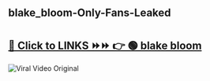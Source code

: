 
 ## blake_bloom-Only-Fans-Leaked

# <h2><a href="https://clipsfans.com/blake_bloom&ref=git">🔗 Click to LINKS ⏩⏩ 👉 🟢 blake bloom </a></h2>

<a href="https://clipsfans.com/blake_bloom&ref=git" rel="nofollow" data-target="animated-image.originalLink"><img src="https://i.ibb.co.com/xMMVF88/686577567.gif" alt="Viral Video Original" style="max-width: 100%; display: inline-block;" data-target="animated-image.originalImage"></a>
